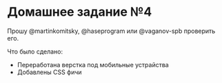 # Домашнее задание №4

Прошу @martinkomitsky, @haseprogram или @vaganov-spb проверить его.

Что было сделано:
* Переработана верстка под мобильные устрайства
* Добавлены CSS фичи
